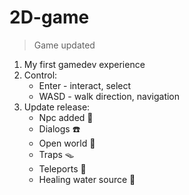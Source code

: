 # 2D-game
> Game updated
1. My first gamedev experience
2. Control:
   - Enter - interact, select
   - WASD - walk direction, navigation
3. Update release:
   - Npc added :cowboy_hat_face:
   - Dialogs :phone:
   - Open world :sunrise_over_mountains:
   - Traps :mouse_trap:
   - Teleports :mage:
   - Healing water source :potable_water:
